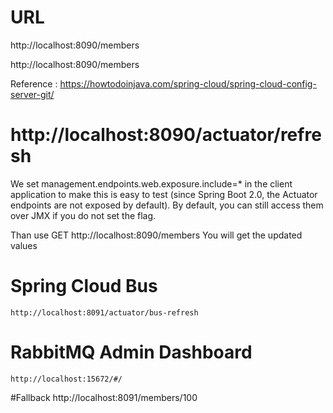 # URL 

http://localhost:8090/members

http://localhost:8090/members

Reference : https://howtodoinjava.com/spring-cloud/spring-cloud-config-server-git/
 
#  http://localhost:8090/actuator/refresh
We set management.endpoints.web.exposure.include=* in the client application to make this is easy to test (since Spring Boot 2.0, the Actuator endpoints are not exposed by default). By default, you can still access them over JMX if you do not set the flag.

Than use 
GET http://localhost:8090/members
You will get the updated values

# Spring Cloud Bus 
	http://localhost:8091/actuator/bus-refresh


# RabbitMQ Admin Dashboard

	http://localhost:15672/#/
	
#Fallback 
http://localhost:8091/members/100	